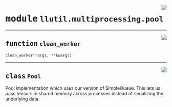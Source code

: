 <!-- markdownlint-disable -->

<a href="https://github.com/tjyuyao/ice-learn/blob/main/ice/llutil/multiprocessing/pool.py#L0"><img align="right" style="float:right;" src="https://img.shields.io/badge/-source-cccccc?style=flat-square"></a>

# <kbd>module</kbd> `llutil.multiprocessing.pool`







---

<a href="https://github.com/tjyuyao/ice-learn/blob/main/ice/llutil/multiprocessing/pool.py#L7"><img align="right" style="float:right;" src="https://img.shields.io/badge/-source-cccccc?style=flat-square"></a>

## <kbd>function</kbd> `clean_worker`

```python
clean_worker(*args, **kwargs)
```








---

<a href="https://github.com/tjyuyao/ice-learn/blob/main/ice/llutil/multiprocessing/pool.py#L17"><img align="right" style="float:right;" src="https://img.shields.io/badge/-source-cccccc?style=flat-square"></a>

## <kbd>class</kbd> `Pool`
Pool implementation which uses our version of SimpleQueue.
This lets us pass tensors in shared memory across processes instead of
serializing the underlying data.









